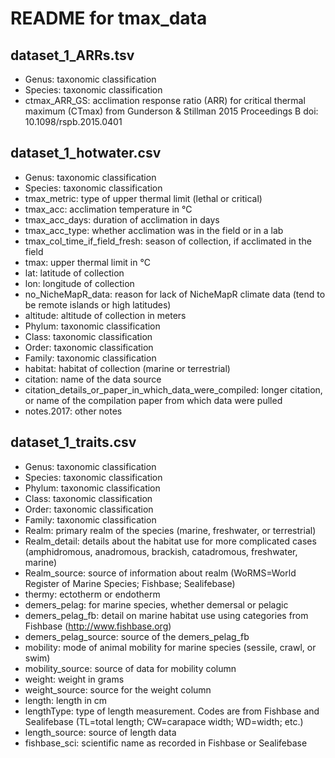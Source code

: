 # README for tmax_data

## dataset_1_ARRs.tsv
- Genus: taxonomic classification
- Species: taxonomic classification
- ctmax_ARR_GS: acclimation response ratio (ARR) for critical thermal maximum (CTmax) from Gunderson & Stillman 2015 Proceedings B doi: 10.1098/rspb.2015.0401

## dataset_1_hotwater.csv
- Genus: taxonomic classification
- Species: taxonomic classification
- tmax_metric: type of upper thermal limit (lethal or critical)
- tmax_acc: acclimation temperature in °C
- tmax_acc_days: duration of acclimation in days
- tmax_acc_type: whether acclimation was in the field or in a lab
- tmax_col_time_if_field_fresh: season of collection, if acclimated in the field
- tmax: upper thermal limit in °C
- lat: latitude of collection
- lon: longitude of collection
- no_NicheMapR_data: reason for lack of NicheMapR climate data (tend to be remote islands or high latitudes)
- altitude: altitude of collection in meters
- Phylum: taxonomic classification
- Class: taxonomic classification
- Order: taxonomic classification
- Family: taxonomic classification
- habitat: habitat of collection (marine or terrestrial)
- citation: name of the data source
- citation_details_or_paper_in_which_data_were_compiled: longer citation, or name of the compilation paper from which data were pulled
- notes.2017: other notes

## dataset_1_traits.csv
- Genus: taxonomic classification
- Species: taxonomic classification
- Phylum: taxonomic classification
- Class: taxonomic classification
- Order: taxonomic classification
- Family: taxonomic classification
- Realm: primary realm of the species (marine, freshwater, or terrestrial)
- Realm_detail: details about the habitat use for more complicated cases (amphidromous, anadromous, brackish, catadromous, freshwater, marine)
- Realm_source: source of information about realm (WoRMS=World Register of Marine Species; Fishbase; Sealifebase)
- thermy: ectotherm or endotherm
- demers_pelag: for marine species, whether demersal or pelagic
- demers_pelag_fb: detail on marine habitat use using categories from Fishbase (http://www.fishbase.org)
- demers_pelag_source: source of the demers_pelag_fb
- mobility: mode of animal mobility for marine species (sessile, crawl, or swim)
- mobility_source: source of data for mobility column
- weight: weight in grams
- weight_source: source for the weight column
- length: length in cm
- lengthType: type of length measurement. Codes are from Fishbase and Sealifebase (TL=total length; CW=carapace width; WD=width; etc.)
- length_source: source of length data
- fishbase_sci: scientific name as recorded in Fishbase or Sealifebase